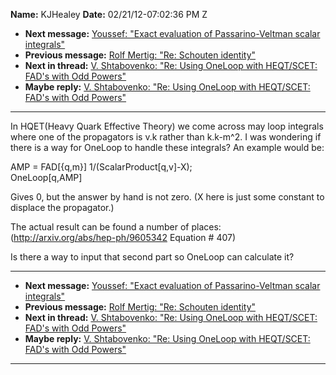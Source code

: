 **Name:** KJHealey
**Date:** 02/21/12-07:02:36 PM Z

  - **Next message:** [Youssef: "Exact evaluation of Passarino-Veltman
    scalar integrals"](0695.html)
  - **Previous message:** [Rolf Mertig: "Re: Schouten
    identity"](0693.html)
  - **Next in thread:** [V. Shtabovenko: "Re: Using OneLoop with
    HEQT/SCET: FAD's with Odd Powers"](1418.html)
  - **Maybe reply:** [V. Shtabovenko: "Re: Using OneLoop with HEQT/SCET:
    FAD's with Odd Powers"](1418.html)

-----

In HQET(Heavy Quark Effective Theory) we come across may loop integrals
where one of the propagators is v.k rather than k.k-m^2. I was wondering
if there is a way for OneLoop to handle these integrals? An example
would be:  

AMP = FAD[{q,m}] 1/(ScalarProduct[q,v]-X);  
OneLoop[q,AMP]  

Gives 0, but the answer by hand is not zero. (X here is just some
constant to displace the propagator.)  

The actual result can be found a number of places:  
(<http://arxiv.org/abs/hep-ph/9605342> Equation \# 407)  

Is there a way to input that second part so OneLoop can calculate it?  

-----

  - **Next message:** [Youssef: "Exact evaluation of Passarino-Veltman
    scalar integrals"](0695.html)
  - **Previous message:** [Rolf Mertig: "Re: Schouten
    identity"](0693.html)
  - **Next in thread:** [V. Shtabovenko: "Re: Using OneLoop with
    HEQT/SCET: FAD's with Odd Powers"](1418.html)
  - **Maybe reply:** [V. Shtabovenko: "Re: Using OneLoop with HEQT/SCET:
    FAD's with Odd Powers"](1418.html)

-----

